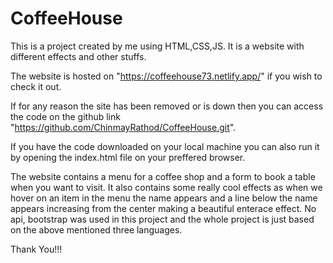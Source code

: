 # CoffeeHouse
This is a project created by me using HTML,CSS,JS. It is a website with different effects and other stuffs.

The website is hosted on "https://coffeehouse73.netlify.app/" if you wish to check it out.

If for any reason the site has been removed or is down then you can access the code on the github link "https://github.com/ChinmayRathod/CoffeeHouse.git".

If you have the code downloaded on your local machine you can also run it by opening the index.html file on your preffered browser.

The website contains a menu for a coffee shop and a form to book a table when you want to visit. It also contains some really cool effects as when we hover on an item in the menu the name appears and a line below the name appears increasing from the center making a beautiful enterace effect. No api, bootstrap was used in this project and the whole project is just based on the above mentioned three languages.

Thank You!!!